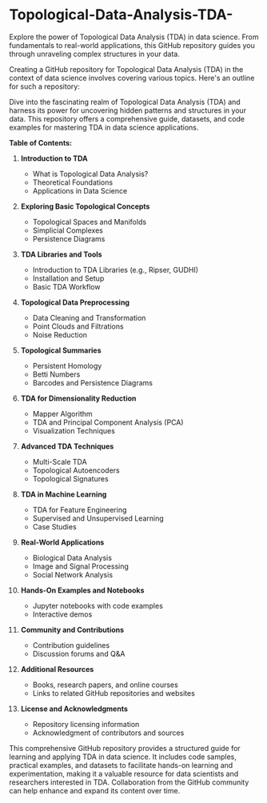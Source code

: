 # Topological-Data-Analysis-TDA-
Explore the power of Topological Data Analysis (TDA) in data science. From fundamentals to real-world applications, this GitHub repository guides you through unraveling complex structures in your data.

Creating a GitHub repository for Topological Data Analysis (TDA) in the context of data science involves covering various topics. Here's an outline for such a repository:

Dive into the fascinating realm of Topological Data Analysis (TDA) and harness its power for uncovering hidden patterns and structures in your data. This repository offers a comprehensive guide, datasets, and code examples for mastering TDA in data science applications.

**Table of Contents:**

1. **Introduction to TDA**
   - What is Topological Data Analysis?
   - Theoretical Foundations
   - Applications in Data Science

2. **Exploring Basic Topological Concepts**
   - Topological Spaces and Manifolds
   - Simplicial Complexes
   - Persistence Diagrams

3. **TDA Libraries and Tools**
   - Introduction to TDA Libraries (e.g., Ripser, GUDHI)
   - Installation and Setup
   - Basic TDA Workflow

4. **Topological Data Preprocessing**
   - Data Cleaning and Transformation
   - Point Clouds and Filtrations
   - Noise Reduction

5. **Topological Summaries**
   - Persistent Homology
   - Betti Numbers
   - Barcodes and Persistence Diagrams

6. **TDA for Dimensionality Reduction**
   - Mapper Algorithm
   - TDA and Principal Component Analysis (PCA)
   - Visualization Techniques

7. **Advanced TDA Techniques**
   - Multi-Scale TDA
   - Topological Autoencoders
   - Topological Signatures

8. **TDA in Machine Learning**
   - TDA for Feature Engineering
   - Supervised and Unsupervised Learning
   - Case Studies

9. **Real-World Applications**
   - Biological Data Analysis
   - Image and Signal Processing
   - Social Network Analysis

10. **Hands-On Examples and Notebooks**
    - Jupyter notebooks with code examples
    - Interactive demos

11. **Community and Contributions**
    - Contribution guidelines
    - Discussion forums and Q&A

12. **Additional Resources**
    - Books, research papers, and online courses
    - Links to related GitHub repositories and websites

13. **License and Acknowledgments**
    - Repository licensing information
    - Acknowledgment of contributors and sources

This comprehensive GitHub repository provides a structured guide for learning and applying TDA in data science. It includes code samples, practical examples, and datasets to facilitate hands-on learning and experimentation, making it a valuable resource for data scientists and researchers interested in TDA. Collaboration from the GitHub community can help enhance and expand its content over time.
